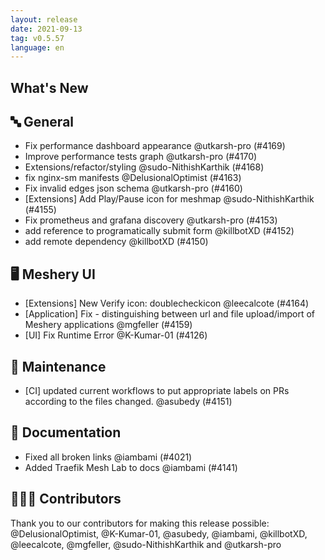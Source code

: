 ```yaml
---
layout: release
date: 2021-09-13
tag: v0.5.57
language: en
---
```


## What's New
## 🔤 General
- Fix performance dashboard appearance @utkarsh-pro (#4169)
- Improve performance tests graph @utkarsh-pro (#4170)
- Extensions/refactor/styling @sudo-NithishKarthik (#4168)
- fix nginx-sm manifests @DelusionalOptimist (#4163)
- Fix invalid edges json schema @utkarsh-pro (#4160)
- [Extensions] Add Play/Pause icon for meshmap @sudo-NithishKarthik (#4155)
- Fix prometheus and grafana discovery @utkarsh-pro (#4153)
- add reference to programatically submit form @killbotXD (#4152)
- add remote dependency @killbotXD (#4150)

## 🖥 Meshery UI

- [Extensions] New Verify icon: doublecheckicon @leecalcote (#4164)
- [Application] Fix - distinguishing between url and file upload/import of Meshery applications @mgfeller (#4159)
- [UI] Fix Runtime Error  @K-Kumar-01 (#4126)

## 🧰 Maintenance

- [CI] updated current workflows to put appropriate labels on PRs according to the files changed. @asubedy (#4151)

## 📖 Documentation

- Fixed all broken links @iambami (#4021)
- Added Traefik Mesh Lab to docs @iambami (#4141)

## 👨🏽‍💻 Contributors

Thank you to our contributors for making this release possible:
@DelusionalOptimist, @K-Kumar-01, @asubedy, @iambami, @killbotXD, @leecalcote, @mgfeller, @sudo-NithishKarthik and @utkarsh-pro
